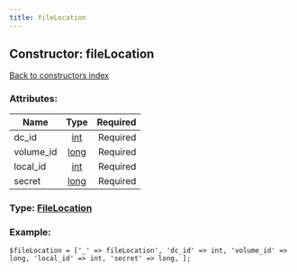 ```yaml
---
title: fileLocation
---
```

## Constructor: fileLocation  
[Back to constructors index](index.md)



### Attributes:

| Name     |    Type       | Required |
|----------|:-------------:|---------:|
|dc\_id|[int](../types/int.md) | Required|
|volume\_id|[long](../types/long.md) | Required|
|local\_id|[int](../types/int.md) | Required|
|secret|[long](../types/long.md) | Required|



### Type: [FileLocation](../types/FileLocation.md)


### Example:

```
$fileLocation = ['_' => fileLocation', 'dc_id' => int, 'volume_id' => long, 'local_id' => int, 'secret' => long, ];
```